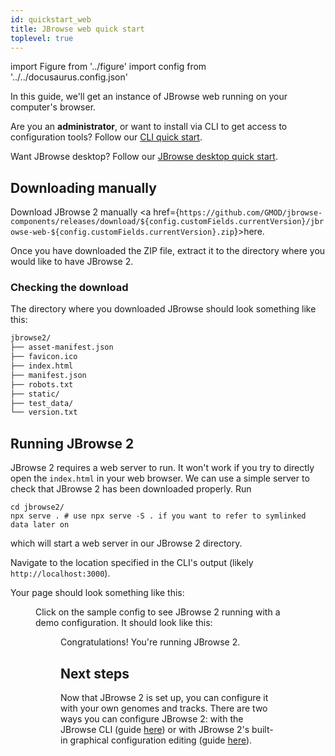 ```yaml
---
id: quickstart_web
title: JBrowse web quick start
toplevel: true
---
```


import Figure from '../figure'
import config from '../../docusaurus.config.json'

In this guide, we'll get an instance of JBrowse web running on your computer's browser.

Are you an **administrator**, or want to install via CLI to get access to configuration tools? Follow our [CLI quick start](/docs/quickstarts/quickstart_cli).

Want JBrowse desktop? Follow our [JBrowse desktop quick start](/docs/quickstarts/quickstart_desktop).

## Downloading manually

Download JBrowse 2 manually <a href={`https://github.com/GMOD/jbrowse-components/releases/download/${config.customFields.currentVersion}/jbrowse-web-${config.customFields.currentVersion}.zip`}>here</a>.

Once you have downloaded the ZIP file, extract it to the directory where you would like to have JBrowse 2.

### Checking the download

The directory where you downloaded JBrowse should look something like this:

```txt
jbrowse2/
├── asset-manifest.json
├── favicon.ico
├── index.html
├── manifest.json
├── robots.txt
├── static/
├── test_data/
└── version.txt
```

## Running JBrowse 2

JBrowse 2 requires a web server to run. It won't work if you try to directly
open the `index.html` in your web browser. We can use a simple server to check
that JBrowse 2 has been downloaded properly. Run

```sh-session
cd jbrowse2/
npx serve . # use npx serve -S . if you want to refer to symlinked data later on
```

which will start a web server in our JBrowse 2 directory.

Navigate to the location specified in the CLI's output (likely
`http://localhost:3000`).

Your page should look something like this:

<Figure caption="JBrowse 2 screen showing no configuration found" src="/img/config_not_found.png"/>

Click on the sample config to see JBrowse 2 running with a demo
configuration. It should look like this:

<Figure caption="JBrowse 2 screen with a sample configuration" src="/img/sample_config.png"/>

Congratulations! You're running JBrowse 2.

## Next steps

Now that JBrowse 2 is set up, you can configure it with your own genomes and
tracks. There are two ways you can configure JBrowse 2: with the JBrowse CLI
(guide [here](/docs/userguides/userguide_cli)) or with JBrowse 2's built-in graphical
configuration editing (guide [here](/docs/userguides/userguide_gui)).
